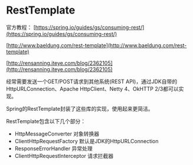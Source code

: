 # RestTemplate

官方教程： [https://spring.io/guides/gs/consuming-rest/](https://spring.io/guides/gs/consuming-rest/)

[http://www.baeldung.com/rest-template](http://www.baeldung.com/rest-template)

[http://rensanning.iteye.com/blog/2362105](http://rensanning.iteye.com/blog/2362105)



经常需要发送一个GET/POST请求到其他系统\(REST API\)，通过JDK自带的HttpURLConnection、Apache HttpClient、Netty 4、OkHTTP 2/3都可以实现。   
  
Spring的RestTemplate封装了这些库的实现，使用起来更简洁。   
  
RestTemplate包含以下几个部分：   


* HttpMessageConverter 对象转换器
* ClientHttpRequestFactory 默认是JDK的HttpURLConnection
* ResponseErrorHandler 异常处理
* ClientHttpRequestInterceptor 请求拦截器

